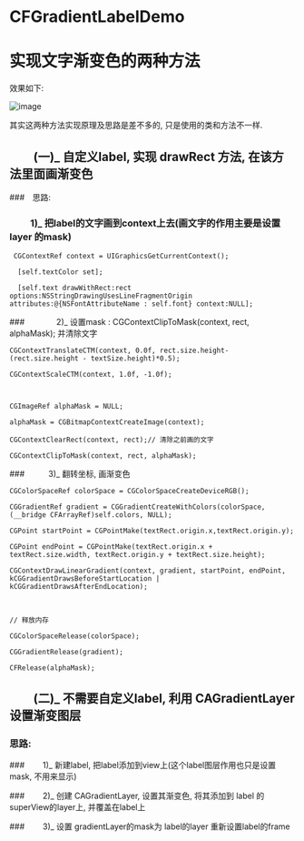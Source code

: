 # CFGradientLabelDemo
实现文字渐变色的两种方法
===========================
效果如下:

![image](https://github.com/yuchuanfeng/CFGradientLabelDemo/blob/master/iOS%20Simulator%20Screen%20Shot%202015%E5%B9%B47%E6%9C%8828%E6%97%A5%20%E4%B8%8A%E5%8D%8811.36.44.png?raw=true)

其实这两种方法实现原理及思路是差不多的, 只是使用的类和方法不一样.

　　(一)_ 自定义label, 实现 drawRect 方法, 在该方法里面画渐变色
-----------------------------------------

###　思路:
### 　　   1)_ 把label的文字画到context上去(画文字的作用主要是设置 layer 的mask)
     CGContextRef context = UIGraphicsGetCurrentContext();

      [self.textColor set];

      [self.text drawWithRect:rect options:NSStringDrawingUsesLineFragmentOrigin attributes:@{NSFontAttributeName : self.font} context:NULL];

###　　　　2)_ 设置mask : CGContextClipToMask(context, rect, alphaMask); 并清除文字

    CGContextTranslateCTM(context, 0.0f, rect.size.height- (rect.size.height - textSize.height)*0.5);

    CGContextScaleCTM(context, 1.0f, -1.0f);

    

    CGImageRef alphaMask = NULL;

    alphaMask = CGBitmapContextCreateImage(context);

    CGContextClearRect(context, rect);// 清除之前画的文字

    CGContextClipToMask(context, rect, alphaMask);

###　　　3)_ 翻转坐标, 画渐变色

    CGColorSpaceRef colorSpace = CGColorSpaceCreateDeviceRGB();

    CGGradientRef gradient = CGGradientCreateWithColors(colorSpace, (__bridge CFArrayRef)self.colors, NULL);

    CGPoint startPoint = CGPointMake(textRect.origin.x,textRect.origin.y);

    CGPoint endPoint = CGPointMake(textRect.origin.x + textRect.size.width, textRect.origin.y + textRect.size.height);

    CGContextDrawLinearGradient(context, gradient, startPoint, endPoint, kCGGradientDrawsBeforeStartLocation | kCGGradientDrawsAfterEndLocation);

    

    // 释放内存

    CGColorSpaceRelease(colorSpace);

    CGGradientRelease(gradient);

    CFRelease(alphaMask);

 

　　(二)_ 不需要自定义label, 利用 CAGradientLayer 设置渐变图层
-------------------

### 思路: 
###　　  1)_ 新建label, 把label添加到view上(这个label图层作用也只是设置mask, 不用来显示)

###　　  2)_ 创建 CAGradientLayer, 设置其渐变色, 将其添加到 label 的superView的layer上, 并覆盖在label上

###　　  3)_ 设置 gradientLayer的mask为 label的layer 重新设置label的frame

